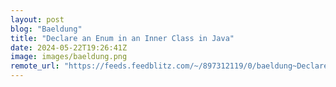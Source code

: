 ```yaml
---
layout: post
blog: "Baeldung"
title: "Declare an Enum in an Inner Class in Java"
date: 2024-05-22T19:26:41Z
image: images/baeldung.png
remote_url: "https://feeds.feedblitz.com/~/897312119/0/baeldung~Declare-an-Enum-in-an-Inner-Class-in-Java"
---
```


